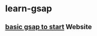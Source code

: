 # learn-gsap

<h2><a href='https://basicgsaptostart.netlify.app/'>basic gsap to start</a> Website<h2>